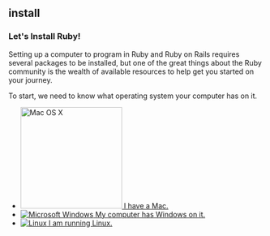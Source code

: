 ## install
### Let's Install Ruby!

Setting up a computer to program in Ruby and Ruby on Rails requires several packages to be installed, but one of the
great things about the Ruby community is the wealth of available resources to help get you started on your journey.

To start, we need to know what operating system your computer has on it.

<ul id="os-select">
  <li>
    <a id="body" href="/install/osx">
      <img src="https://github.com/danchoi/bostonrb-beginners/raw/master/public/images/osx.png" alt="Mac OS X" width="200" height="200" />
      I have a Mac.
    </a>
  </li>
  <li>
    <a href="/install/windows">
      <img src="https://github.com/danchoi/bostonrb-beginners/raw/master/public/images/windows.png" alt="Microsoft Windows" />
      My computer has Windows on it.
    </a>
  </li>
  <li>
    <a href="/install/linux">
      <img src="https://github.com/danchoi/bostonrb-beginners/raw/master/public/images/tux.png" alt="Linux" />
      I am running Linux.
    </a>
  </li>
</ul>
